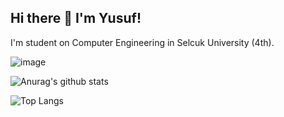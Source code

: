 

## Hi there 👋 I'm Yusuf!
I'm student on Computer Engineering in Selcuk University (4th).

![image](https://media.giphy.com/media/JSjSdMhaVHqlsgN9jq/giphy.gif)

![Anurag's github stats](https://github-readme-stats.vercel.app/api?username=yusufexak&show_icons=true)

![Top Langs](https://github-readme-stats.vercel.app/api/top-langs/?username=yusufexak&layout=compact)
